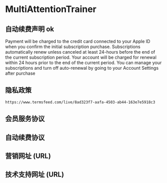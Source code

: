 # MultiAttentionTrainer

## 自动续费声明 ok
  Payment will be charged to the credit card connected to your Apple ID when you confirm the initial subscription purchase. Subscriptions automatically renew unless canceled at least 24-hours before the end of the current subscription period. Your account will be charged for renewal within 24 hours prior to the end of the current period. You can manage your subscriptions and turn off auto-renewal by going to your Account Settings after purchase
  
## 隐私政策 
	https://www.termsfeed.com/live/8ad323f7-aafa-4503-ab44-163e7e5918c3
	
## 会员服务协议
## 自动续费协议
## 营销网址 (URL)
## 技术支持网址 (URL)
  
  
